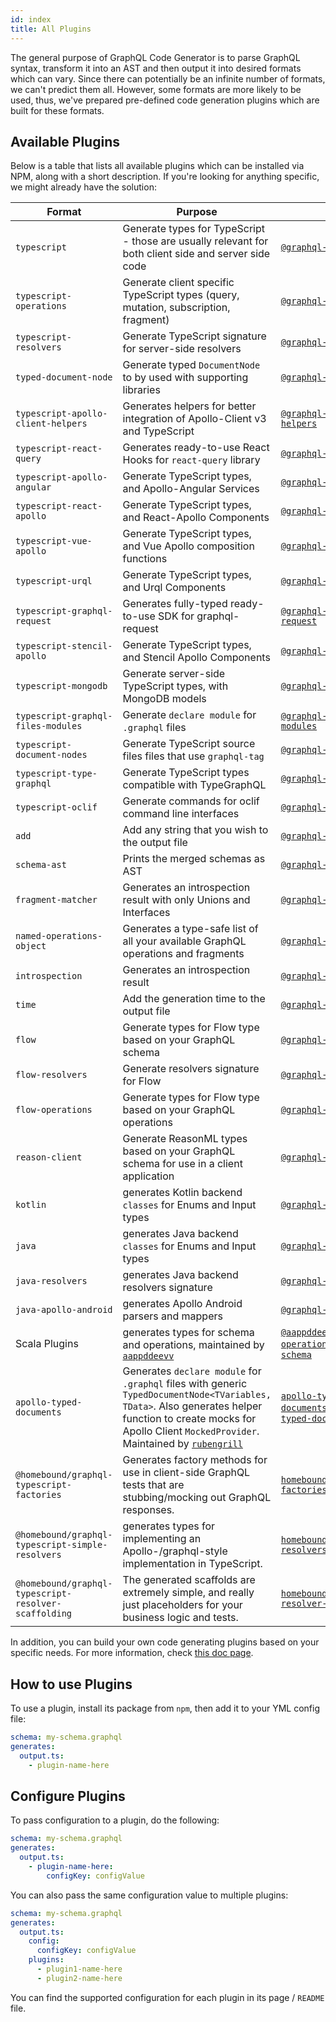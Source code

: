 ```yaml
---
id: index
title: All Plugins
---
```


The general purpose of GraphQL Code Generator is to parse GraphQL syntax, transform it into an AST and then output it into desired formats which can vary. Since there can potentially be an infinite number of formats, we can't predict them all. However, some formats are more likely to be used, thus, we've prepared pre-defined code generation plugins which are built for these formats.

## Available Plugins

Below is a table that lists all available plugins which can be installed via NPM, along with a short description. If you're looking for anything specific, we might already have the solution:

| Format                                               | Purpose                                                                                                                                                                                                                                                                    | Package Name & Docs                                                                                                                                       |
| ---------------------------------------------------- | -------------------------------------------------------------------------------------------------------------------------------------------------------------------------------------------------------------------------------------------------------------------------- | --------------------------------------------------------------------------------------------------------------------------------------------------------- |
| `typescript`                                         | Generate types for TypeScript - those are usually relevant for both client side and server side code                                                                                                                                                                       | [`@graphql-codegen/typescript`](./typescript.md)                                                                                                          |
| `typescript-operations`                              | Generate client specific TypeScript types (query, mutation, subscription, fragment)                                                                                                                                                                                        | [`@graphql-codegen/typescript-operations`](./typescript-operations.md)                                                                                    |
| `typescript-resolvers`                               | Generate TypeScript signature for server-side resolvers                                                                                                                                                                                                                    | [`@graphql-codegen/typescript-resolvers`](./typescript-resolvers.md)                                                                                      |
| `typed-document-node`                                | Generate typed `DocumentNode` to by used with supporting libraries                                                                                                                                                                                                         | [`@graphql-codegen/typed-document-node`](./typed-document-node.md)                                                                                        |
| `typescript-apollo-client-helpers`                   | Generates helpers for better integration of Apollo-Client v3 and TypeScript                                                                                                                                                                                                | [`@graphql-codegen/typescript-apollo-client-helpers`](./typescript-apollo-client-helpers.md)                                                              |
| `typescript-react-query`                             | Generates ready-to-use React Hooks for `react-query` library                                                                                                                                                                                                               | [`@graphql-codegen/typescript-react-query`](./typescript-react-query)                                                                                     |
| `typescript-apollo-angular`                          | Generate TypeScript types, and Apollo-Angular Services                                                                                                                                                                                                                     | [`@graphql-codegen/typescript-apollo-angular`](./typescript-apollo-angular.md)                                                                            |
| `typescript-react-apollo`                            | Generate TypeScript types, and React-Apollo Components                                                                                                                                                                                                                     | [`@graphql-codegen/typescript-react-apollo`](./typescript-react-apollo.md)                                                                                |
| `typescript-vue-apollo`                              | Generate TypeScript types, and Vue Apollo composition functions                                                                                                                                                                                                            | [`@graphql-codegen/typescript-vue-apollo`](./typescript-vue-apollo.md)                                                                                    |
| `typescript-urql`                                    | Generate TypeScript types, and Urql Components                                                                                                                                                                                                                             | [`@graphql-codegen/typescript-urql`](./typescript-urql.md)                                                                                                |
| `typescript-graphql-request`                         | Generates fully-typed ready-to-use SDK for graphql-request                                                                                                                                                                                                                 | [`@graphql-codegen/typescript-graphql-request`](./typescript-graphql-request.md)                                                                          |
| `typescript-stencil-apollo`                          | Generate TypeScript types, and Stencil Apollo Components                                                                                                                                                                                                                   | [`@graphql-codegen/typescript-stencil-apollo`](./typescript-stencil-apollo.md)                                                                            |
| `typescript-mongodb`                                 | Generate server-side TypeScript types, with MongoDB models                                                                                                                                                                                                                 | [`@graphql-codegen/typescript-mongodb`](./typescript-mongodb.md)                                                                                          |
| `typescript-graphql-files-modules`                   | Generate `declare module` for `.graphql` files                                                                                                                                                                                                                             | [`@graphql-codegen/typescript-graphql-files-modules`](./typescript-graphql-files-modules.md)                                                              |
| `typescript-document-nodes`                          | Generate TypeScript source files files that use `graphql-tag`                                                                                                                                                                                                              | [`@graphql-codegen/typescript-document-nodes`](./typescript-document-nodes.md)                                                                            |
| `typescript-type-graphql`                            | Generate TypeScript types compatible with TypeGraphQL                                                                                                                                                                                                                      | [`@graphql-codegen/typescript-type-graphql`](./typescript-type-graphql.md)                                                                                |
| `typescript-oclif`                                   | Generate commands for oclif command line interfaces                                                                                                                                                                                                                        | [`@graphql-codegen/typescript-oclif`](./typescript-oclif.md)                                                                                              |
| `add`                                                | Add any string that you wish to the output file                                                                                                                                                                                                                            | [`@graphql-codegen/add`](./add.md)                                                                                                                        |
| `schema-ast`                                         | Prints the merged schemas as AST                                                                                                                                                                                                                                           | [`@graphql-codegen/schema-ast`](./schema-ast.md)                                                                                                          |
| `fragment-matcher`                                   | Generates an introspection result with only Unions and Interfaces                                                                                                                                                                                                          | [`@graphql-codegen/fragment-matcher`](./fragment-matcher.md)                                                                                              |
| `named-operations-object`                            | Generates a type-safe list of all your available GraphQL operations and fragments                                                                                                                                                                                          | [`@graphql-codegen/named-operations-object`](./named-operations-object.md)                                                                                |
| `introspection`                                      | Generates an introspection result                                                                                                                                                                                                                                          | [`@graphql-codegen/introspection`](./introspection.md)                                                                                                    |
| `time`                                               | Add the generation time to the output file                                                                                                                                                                                                                                 | [`@graphql-codegen/time`](./time.md)                                                                                                                      |
| `flow`                                               | Generate types for Flow type based on your GraphQL schema                                                                                                                                                                                                                  | [`@graphql-codegen/flow`](./flow.md)                                                                                                                      |
| `flow-resolvers`                                     | Generate resolvers signature for Flow                                                                                                                                                                                                                                      | [`@graphql-codegen/flow-resolvers`](./flow-resolvers.md)                                                                                                  |
| `flow-operations`                                    | Generate types for Flow type based on your GraphQL operations                                                                                                                                                                                                              | [`@graphql-codegen/flow-operations`](./flow-operations.md)                                                                                                |
| `reason-client`                                      | Generate ReasonML types based on your GraphQL schema for use in a client application                                                                                                                                                                                       | [`@graphql-codegen/reason-client`](./reason-client.md)                                                                                                    |
| `kotlin`                                             | generates Kotlin backend `classes` for Enums and Input types                                                                                                                                                                                                               | [`@graphql-codegen/kotlin`](./kotlin.md)                                                                                                                  |
| `java`                                               | generates Java backend `classes` for Enums and Input types                                                                                                                                                                                                                 | [`@graphql-codegen/java`](./java.md)                                                                                                                      |
| `java-resolvers`                                     | generates Java backend resolvers signature                                                                                                                                                                                                                                 | [`@graphql-codegen/java-resolvers`](./java-resolvers.md)                                                                                                  |
| `java-apollo-android`                                | generates Apollo Android parsers and mappers                                                                                                                                                                                                                               | [`@graphql-codegen/java-apollo-android`](./java-apollo-android.md)                                                                                        |
| Scala Plugins                                        | generates types for schema and operations, maintained by [`aappddeevv`](https://github.com/aappddeevv)                                                                                                                                                                     | [`@aappddeevvv/graphql-code-scala-operations`,`@aappddeevvv/graphql-code-scala-schema`](https://github.com/aappddeevv/graphql-codegen-scala)              |
| `apollo-typed-documents`                             | Generates `declare module` for `.graphql` files with generic `TypedDocumentNode<TVariables, TData>`. Also generates helper function to create mocks for Apollo Client `MockedProvider`. Maintained by [`rubengrill`](https://github.com/rubengrill/apollo-typed-documents) | [`apollo-typed-documents/lib/codegenTypedDocuments`,`apollo-typed-documents/lib/codegenApolloMock`](https://github.com/rubengrill/apollo-typed-documents) |
| `@homebound/graphql-typescript-factories`            | Generates factory methods for use in client-side GraphQL tests that are stubbing/mocking out GraphQL responses.                                                                                                                                                            | [`homebound-team/graphql-typescript-factories`](https://github.com/homebound-team/graphql-typescript-factories)                                           |
| `@homebound/graphql-typescript-simple-resolvers`     | generates types for implementing an Apollo-/graphql-style implementation in TypeScript.                                                                                                                                                                                    | [`homebound-team/graphql-typescript-simple-resolvers`](https://github.com/homebound-team/graphql-typescript-simple-resolvers)                             |
| `@homebound/graphql-typescript-resolver-scaffolding` | The generated scaffolds are extremely simple, and really just placeholders for your business logic and tests.                                                                                                                                                              | [`homebound-team/graphql-typescript-resolver-scaffolding`](https://github.com/homebound-team/graphql-typescript-resolver-scaffolding)                     |

In addition, you can build your own code generating plugins based on your specific needs. For more information, check [this doc page](../custom-codegen/index.md).

## How to use Plugins

To use a plugin, install its package from `npm`, then add it to your YML config file:

```yml
schema: my-schema.graphql
generates:
  output.ts:
    - plugin-name-here
```

## Configure Plugins

To pass configuration to a plugin, do the following:

```yml
schema: my-schema.graphql
generates:
  output.ts:
    - plugin-name-here:
        configKey: configValue
```

You can also pass the same configuration value to multiple plugins:

```yml
schema: my-schema.graphql
generates:
  output.ts:
    config:
      configKey: configValue
    plugins:
      - plugin1-name-here
      - plugin2-name-here
```

You can find the supported configuration for each plugin in its page / `README` file.
